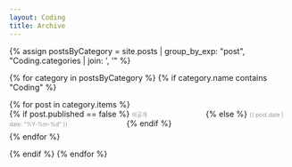 ```yaml
---
layout: Coding
title: Archive
---
```


{% assign postsByCategory = site.posts | group_by_exp: "post", "Coding.categories | join: ', '" %}

{% for category in postsByCategory %}
{% if category.name contains "Coding" %}


  <ul style="list-style: none; padding: 0; margin: 0;">
    {% for post in category.items %}
      <li style="margin-bottom: 0.5em;">
        {% if post.published == false %}
          <!-- 비공개 글 -->
          <span style="color: #8b949e; font-size: 0.7em; margin-right: 1em;">
            비공개
          </span>
          <span style="color: rgb(255, 255, 255);">
            {{ post.title }}
          </span>
        {% else %}
          <!-- 공개 글 -->
          <span style="color: #8b949e; font-size: 0.7em; margin-right: 1em;">
            {{ post.date | date: "%Y-%m-%d" }}
          </span>
          <a href="{{ Coding.url }}" style="text-decoration: none; color: rgb(255, 255, 255);">
            {{ post.title }}
          </a>
        {% endif %}
      </li>
    {% endfor %}
  </ul>

  {% endif %}
{% endfor %}

